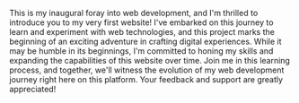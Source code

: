 This is my inaugural foray into web development, and I'm thrilled to introduce you to my very first website! I've embarked on this journey to learn and experiment with web technologies, and this project marks the beginning of an exciting adventure in crafting digital experiences. While it may be humble in its beginnings, I'm committed to honing my skills and expanding the capabilities of this website over time. Join me in this learning process, and together, we'll witness the evolution of my web development journey right here on this platform. Your feedback and support are greatly appreciated!
